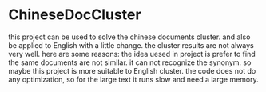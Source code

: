 # ChineseDocCluster
this project can be used to solve the chinese documents cluster. and also be applied to English with a little change.
the cluster results are not always very well. here are some reasons:
the idea uesed in project is prefer to find the same documents are not similar. it can not recognize the synonym. so maybe this project is more suitable to English cluster.
the code does not do any optimization, so for the large text it runs slow and need a large memory.
